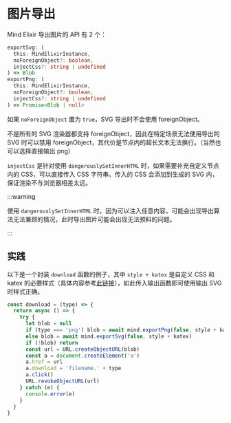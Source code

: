 # 图片导出

Mind Elixir 导出图片的 API 有 2 个：

```ts
exportSvg: (
  this: MindElixirInstance,
  noForeignObject?: boolean,
  injectCss?: string | undefined
) => Blob
exportPng: (
  this: MindElixirInstance,
  noForeignObject?: boolean,
  injectCss?: string | undefined
) => Promise<Blob | null>
```

如果 `noForeignObject` 置为 `true`，SVG 导出时不会使用 foreignObject。

不是所有的 SVG 渲染器都支持 foreignObject，因此在特定场景无法使用导出的 SVG 时可以禁用 foreignObject，其代价是节点内的超长文本无法换行。（当然也可以选择直接输出 png）

`injectCss` 是针对使用 `dangerouslySetInnerHTML` 时，如果需要补充自定义节点内的 CSS，可以直接传入 CSS 字符串。传入的 CSS 会添加到生成的 SVG 内，保证渲染不与浏览器相差太远。

:::warning

使用 `dangerouslySetInnerHTML` 时，因为可以注入任意内容，可能会出现导出算法无法兼顾的情况，此时导出图片可能会出现无法预料的问题。

:::

## 实践

以下是一个封装 `download` 函数的例子，其中 `style + katex` 是自定义 CSS 和 katex 的必要样式（具体内容参考[此链接](https://github.com/SSShooter/mind-elixir-core/blob/87bb57ff060a62f4c4c66cc57689af29da780393/src/dev.ts#L102)），如此传入输出函数即可使用输出 SVG 时样式正确。

```js
const download = (type) => {
  return async () => {
    try {
      let blob = null
      if (type === 'png') blob = await mind.exportPng(false, style + katex)
      else blob = await mind.exportSvg(false, style + katex)
      if (!blob) return
      const url = URL.createObjectURL(blob)
      const a = document.createElement('a')
      a.href = url
      a.download = 'filename.' + type
      a.click()
      URL.revokeObjectURL(url)
    } catch (e) {
      console.error(e)
    }
  }
}
```
